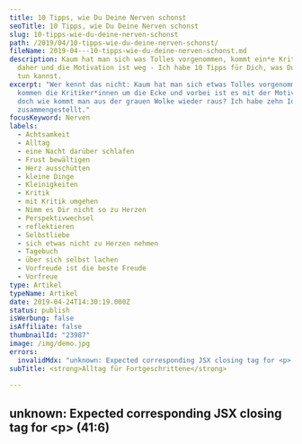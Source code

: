 ```yaml
---
title: 10 Tipps, wie Du Deine Nerven schonst
seoTitle: 10 Tipps, wie Du Deine Nerven schonst
slug: 10-tipps-wie-du-deine-nerven-schonst
path: /2019/04/10-tipps-wie-du-deine-nerven-schonst/
fileName: 2019-04---10-tipps-wie-du-deine-nerven-schonst.md
description: Kaum hat man sich was Tolles vorgenommen, kommt ein*e Kritiker*in
  daher und die Motivation ist weg - Ich habe 10 Tipps für Dich, was Du jetzt
  tun kannst.
excerpt: "Wer kennt das nicht: Kaum hat man sich etwas Tolles vorgenommen,
  kommen die Kritiker*innen um die Ecke und vorbei ist es mit der Motivation -
  doch wie kommt man aus der grauen Wolke wieder raus? Ich habe zehn Ideen
  zusammengestellt."
focusKeyword: Nerven
labels:
  - Achtsamkeit
  - Alltag
  - eine Nacht darüber schlafen
  - Frust bewältigen
  - Herz ausschütten
  - kleine Dinge
  - Kleinigkeiten
  - Kritik
  - mit Kritik umgehen
  - Nimm es Dir nicht so zu Herzen
  - Perspektivwechsel
  - reflektieren
  - Selbstliebe
  - sich etwas nicht zu Herzen nehmen
  - Tagebuch
  - über sich selbst lachen
  - Vorfreude ist die beste Freude
  - Vorfreue
type: Artikel
typeName: Artikel
date: 2019-04-24T14:30:19.000Z
status: publish
isWerbung: false
isAffiliate: false
thumbnailId: "23987"
image: /img/demo.jpg
errors:
  invalidMdx: "unknown: Expected corresponding JSX closing tag for <p> (41:6)"
subTitle: <strong>Alltag für Fortgeschrittene</strong>
  
---
```


## unknown: Expected corresponding JSX closing tag for &lt;p> (41:6)

<!--
**Ist das dieses Leben, von dem alle sprechen? Überall fliegen die Fetzen, es
ist laut und ständig nervt jemand mit Fragen. Wie soll man denn da die Ruhe
bewahren?**

Zugegeben: Manchmal ist es gar nicht so leicht, sich so durch den Alltag zu
hangeln. Negativität, Zeitfresser und andere Ärgernisse lauern überall. Wer
kennt das nicht: Kaum hat man sich ein kreatives Projekt vorgenommen, kommen die
Kritiker\*innen um die Ecke und vorbei ist es mit der Motivation - doch wie
kommt man aus der grauen Wolke wieder raus? Ich habe zehn Ideen für Dich
zusammengestellt.

<ol>
    <li>
## Nimm Dir nicht alles so zu Herzen
Kritik ist etwas, das jedem zu schaffen macht. "Kritikfähigkeit" ist tatsächlich eines der Worte, die ich gerne aus dem Wörterbuch streichen würde. Man kann sie nicht erlernen und sie wird einem nicht in die Wiege gelegt. Jeder ist vom Typus her ein kleines bisschen anders - vielen Menschen sieht man es vielleicht einfach nicht an, wenn sie etwas verletzt hat. Trotzdem geht es ihnen nach einem harschen Hinweis schlecht. Der Rat "nimm es Dir nicht so zu Herzen" ist leicht gegeben und macht es gerne mal noch schlimmer. Glaubt es mir, ich spreche da aus Erfahrung. Warum aber steht er dann hier an erster Stelle? Ganz einfach: Mit ein paar Kniffen kann man es schaffen, etwas nicht in die persönliche Zone eindringen zu lassen, auch wenn es einem im ersten Moment durch Mark und Bein geht.

Kritik, besonders persönliche, kann eine destruktive Wirkung haben und einen
mitunter sehr lange beschäftigen. Doch wie kann man es schaffen, sie nicht an
sich ran zu lassen? Versuch mal, sie nicht als Kritik zu betrachten. Präge Dir
außerdem ein, dass viele Menschen sich einfach nicht besonders gewählt
ausdrücken und es vielleicht gar nicht so gemeint haben, wie es bei Dir
angekommen ist. Falls es doch so ist, kann Dir das herzlich egal sein.

Sagt Der Nachbar im Aufzug z. B. zu Dir "Du siehst so müde aus, hast Du schlecht
geschlafen?" ist das vermutlich keine Kritik an Deinem Äußeren, sondern eine
ernst gemeinte Frage nach Deinem Befinden. Du kannst sie ja ganz leicht mit
einer Gegenfrage beantworten, falls Dir das zu persönlich ist.

Was außerdem ziemlich gut hilft: Denk daran, dass die Kritik viel mehr mit
dem*der Kritiker*in zu tun hat, als mit dem*der Kritisierten. Frag Dich mal, was
er*sie für ein Problem hat und wie er*sie zu seiner*ihrer Überzeugung gekommen
ist. Vermutlich wirst Du feststellen, dass er\*sie nur seine Missgunst oder
seine schlechte Laune loswerden wollte und Du baust automatisch Distanz zu
seiner Kritik auf.

![nerven](http://cardamonchai.com/wp-content/uploads/2019/04/nerven-1-1-400x533.jpg)

Wenn das alles nicht hilft, schütte jemandem Dein Herz aus (siehe Punkt 3) oder
schreib es auf. Das hilft Dir, Deine Gedanken zu sammeln. Im Anschluss kannst Du
die Person, die Dich kritisiert hat, darauf ansprechen, ob es wirklich so
gemeint war, wie Du es aufgefasst hast. Falls das dann überhaupt noch nötig
ist.</li> <li>

## Behalte auch etwas erstmal nur für Dich

Wie geht es Dir? Konntest Du etwas mitnehmen? Ich freue mich, wenn Dir meine
zehn Ideen gefallen haben. Klar ist es im Alltag manchmal nicht so einfach, das
alles zu beherzigen. Es kann einen jedoch mitunter schön auf den Boden der
Tatsachen zurückholen, wenn man einfach mal kurz tief durchatmet, reflektiert,
überlegt und sich an den schönen Dingen erfreut.

-->

  
